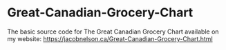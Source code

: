 # Great-Canadian-Grocery-Chart
The basic source code for The Great Canadian Grocery Chart available on my website: https://jacobnelson.ca/Great-Canadian-Grocery-Chart.html
